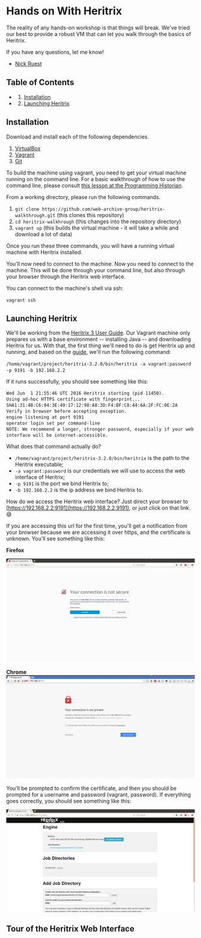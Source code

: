 # Hands on With Heritrix

The reality of any hands-on workshop is that things will break. We've tried our best to provide a robust VM that can let you walk through the basics of Heritrix.

If you have any questions, let me know!

- [Nick Ruest](https://github.com/ruebot)

## Table of Contents

* 1. [Installation](https://github.com/web-archive-group/heritrix-walkthrough/blob/master/walkthrough/lessonplan.md#installation)
* 2. [Launching Heritrix](https://github.com/web-archive-group/heritrix-walkthrough/blob/master/walkthrough/lessonplan.md#testing)

## Installation

Download and install each of the following dependencies.

1. [VirtualBox](https://www.virtualbox.org/)
2. [Vagrant](http://www.vagrantup.com/)
3. [Git](https://git-scm.com/)

To build the machine using vagrant, you need to get your virtual machine running on the command line. For a basic walkthrough of how to use the command line, please consult [this lesson at the Programming Historian](http://programminghistorian.org/lessons/intro-to-bash).

From a working directory, please run the following commands.

1. `git clone https://github.com/web-archive-group/heritrix-walkthrough.git` (this clones this repository)
2. `cd heritrix-walkhrough` (this changes into the repository directory)
3. `vagrant up` (this builds the virtual machine - it will take a while and download a lot of data)

Once you run these three commands, you will have a running virtual machine with Heritrix installed.

You'll now need to connect to the machine. Now you need to connect to the machine. This will be done through your command line, but also through your browser through the Heritrix web interface.

You can connect to the machine's shell via ssh: 

`vagrant ssh`

## Launching Heritrix

We'll be working from the [Heritrix 3 User Guide](https://webarchive.jira.com/wiki/display/Heritrix/Heritrix+3.0+and+3.1+User+Guide). Our Vagrant machine only prepares us with a base environment -- installing Java -- and downloading Heritrix for us. With that, the first thing we'll need to do is get Heritrix up and running, and based on the [guide](https://webarchive.jira.com/wiki/display/Heritrix/Running+Heritrix+3.0+and+3.1), we'll run the following command:

`/home/vagrant/project/heritrix-3.2.0/bin/heritrix -a vagrant:password -p 9191 -b 192.168.2.2`

If it runs successfully, you should see something like this:

```
Wed Jun  1 21:55:46 UTC 2016 Heritrix starting (pid 11450).
Using ad-hoc HTTPS certificate with fingerprint...
SHA1:31:4B:C6:94:3E:49:17:12:98:A8:3D:F4:BF:C8:44:6A:2F:FC:0E:2A
Verify in browser before accepting exception.
engine listening at port 9191
operator login set per command-line
NOTE: We recommend a longer, stronger password, especially if your web 
interface will be internet-accessible.
```

What does that command actually do? 

* `/home/vagrant/project/heritrix-3.2.0/bin/heritrix` is the path to the Heritrix executable;
* `-a vagrant:password` is our credentials we will use to access the web interface of Heritrix;
* `-p 9191` is the port we bind Heritrix to;
* `-b 192.168.2.2` is the ip address we bind Heritrix to.

How do we access the Heritrix web interface? Just direct your browser to [https://192.168.2.2:9191](https://192.168.2.2:9191), or just click on that link. :smile:

If you are accessing this url for the first time, you'll get a notification from your browser because we are accessing it over https, and the certificate is unknown. You'll see something like this:

**Firefox**

![Firefox](images/firefox.png "Firefox")

**Chrome**
![Chrome](images/chrome.png "Chrome")

You'll be prompted to confirm the certificate, and then you should be prompted for a username and password (vagrant, password). If everything goes correctly, you should see something like this:

![Heritrix](images/heritrix-landing.png "Heritrix landing page")

## Tour of the Heritrix Web Interface
